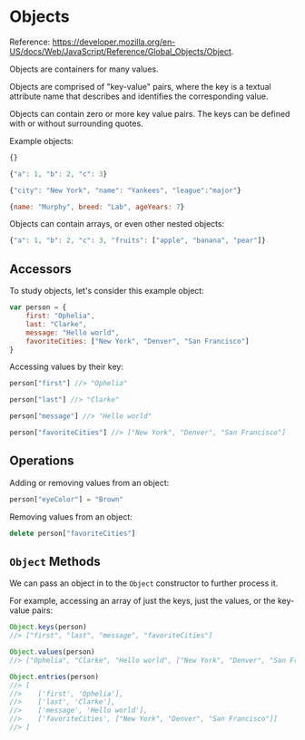 
# Objects

Reference: https://developer.mozilla.org/en-US/docs/Web/JavaScript/Reference/Global_Objects/Object.

Objects are containers for many values.

Objects are comprised of "key-value" pairs, where the key is a textual attribute name that describes and identifies the corresponding value.

Objects can contain zero or more key value pairs. The keys can be defined with or without surrounding quotes.

Example objects:

```js
{}

{"a": 1, "b": 2, "c": 3}

{"city": "New York", "name": "Yankees", "league":"major"}

{name: "Murphy", breed: "Lab", ageYears: 7}
```

Objects can contain arrays, or even other nested objects:

```js
{"a": 1, "b": 2, "c": 3, "fruits": ["apple", "banana", "pear"]}
```


## Accessors

To study objects, let's consider this example object:

```js
var person = {
    first: "Ophelia",
    last: "Clarke",
    message: "Hello world",
    favoriteCities: ["New York", "Denver", "San Francisco"]
}
```

Accessing values by their key:

```` js
person["first"] //> "Ophelia"

person["last"] //> "Clarke"

person["message"] //> "Hello world"

person["favoriteCities"] //> ["New York", "Denver", "San Francisco"]
````

## Operations

Adding or removing values from an object:

```` js
person["eyeColor"] = "Brown"
````

Removing values from an object:

```` js
delete person["favoriteCities"]
````

## `Object` Methods

We can pass an object in to the `Object` constructor to further process it.

For example, accessing an array of just the keys, just the values, or the key-value pairs:

```` js
Object.keys(person)
//> ["first", "last", "message", "favoriteCities"]

Object.values(person)
//> ["Ophelia", "Clarke", "Hello world", ["New York", "Denver", "San Francisco"]]

Object.entries(person)
//> [
//>    ['first', 'Ophelia'],
//>    ['last', 'Clarke'],
//>    ['message', 'Hello world'],
//>    ['favoriteCities', ["New York", "Denver", "San Francisco"]]
//> ]
````
